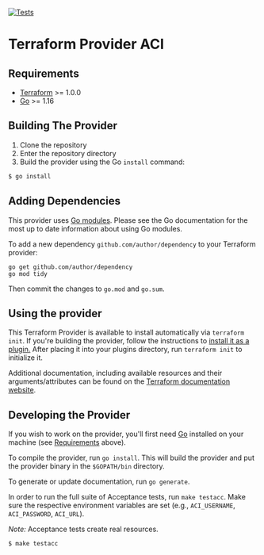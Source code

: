 [![Tests](https://github.com/cx-aac/terraform-provider-aci/actions/workflows/test.yml/badge.svg)](https://github.com/cx-aac/terraform-provider-aci/actions/workflows/test.yml)

# Terraform Provider ACI

## Requirements

-	[Terraform](https://www.terraform.io/downloads.html) >= 1.0.0
-	[Go](https://golang.org/doc/install) >= 1.16

## Building The Provider

1. Clone the repository
2. Enter the repository directory
3. Build the provider using the Go `install` command: 

```sh
$ go install
```

## Adding Dependencies

This provider uses [Go modules](https://github.com/golang/go/wiki/Modules).
Please see the Go documentation for the most up to date information about using Go modules.

To add a new dependency `github.com/author/dependency` to your Terraform provider:

```
go get github.com/author/dependency
go mod tidy
```

Then commit the changes to `go.mod` and `go.sum`.

## Using the provider

This Terraform Provider is available to install automatically via `terraform init`. If you're building the provider, follow the instructions to
[install it as a plugin.](https://www.terraform.io/docs/plugins/basics.html#installing-a-plugin)
After placing it into your plugins directory,  run `terraform init` to initialize it.

Additional documentation, including available resources and their arguments/attributes can be found on the [Terraform documentation website](https://registry.terraform.io/providers/cx-aac/aci/latest/docs).

## Developing the Provider

If you wish to work on the provider, you'll first need [Go](http://www.golang.org) installed on your machine (see [Requirements](#requirements) above).

To compile the provider, run `go install`. This will build the provider and put the provider binary in the `$GOPATH/bin` directory.

To generate or update documentation, run `go generate`.

In order to run the full suite of Acceptance tests, run `make testacc`. Make sure the respective environment variables are set (e.g., `ACI_USERNAME`, `ACI_PASSWORD`, `ACI_URL`).

*Note:* Acceptance tests create real resources.

```sh
$ make testacc
```
